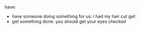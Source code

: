 have:
-   have someone doing something for us: I had my hair cut
get:
-   get something done: you should get your eyes checked